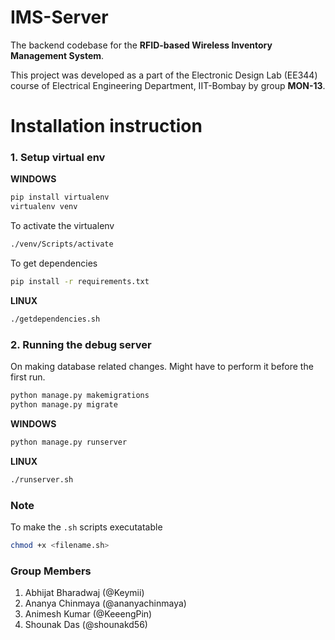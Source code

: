 # IMS-Server
The backend codebase for the **RFID-based Wireless Inventory Management System**. 

This project was developed as a part of the Electronic Design Lab (EE344) course of Electrical Engineering Department, IIT-Bombay by group **MON-13**. 
# Installation instruction
### 1. Setup virtual env
**WINDOWS**
```bat
pip install virtualenv
virtualenv venv
```
To activate the virtualenv
```bat
./venv/Scripts/activate
```
To get dependencies
```bat
pip install -r requirements.txt
```
**LINUX**
```bash
./getdependencies.sh
```

### 2. Running the debug server
On making database related changes. Might have to perform it before the first run.
```bat
python manage.py makemigrations
python manage.py migrate
```

**WINDOWS**
```bat
python manage.py runserver
```
**LINUX**
```bash
./runserver.sh
```
### Note
To make the `.sh` scripts executatable
```bash
chmod +x <filename.sh>
```


### Group Members
1. Abhijat Bharadwaj (@Keymii)
1. Ananya Chinmaya (@ananyachinmaya)
1. Animesh Kumar (@KeeengPin)
1. Shounak Das (@shounakd56)

